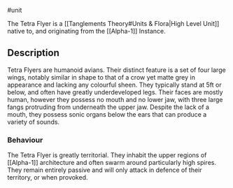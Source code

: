 #unit

The Tetra Flyer is a [[Tanglements Theory#Units & Flora|High Level Unit]] native to, and originating from the [[Alpha-1]] Instance.

## Description
Tetra Flyers are humanoid avians. Their distinct feature is a set of four large wings, notably similar in shape to that of a crow yet matte grey in appearance and lacking any colourful sheen. They typically stand at 5ft or below, and often have greatly underdeveloped legs. Their faces are mostly human, however they possess no mouth and no lower jaw, with three large fangs protruding from underneath the upper jaw. Despite the lack of a mouth, they possess sonic organs below the ears that can produce a variety of sounds.

### Behaviour
The Tetra Flyer is greatly territorial. They inhabit the upper regions of [[Alpha-1]] architecture and often swarm around particularly high spires. They remain entirely passive and will only attack in defence of their territory, or when provoked.